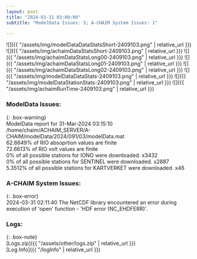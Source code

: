 ```yaml
---
layout: post
title: "2024-03-31 03:00:00"
subtitle: "ModelData Issues: 5; A-CHAIM System Issues: 1"

---
```


![]({{ "/assets/img/modelDataDataStatsShort-2409103.png" | relative_url }})
![]({{ "/assets/img/achaimDataStatsShort-2409103.png" | relative_url }})
![]({{ "/assets/img/achaimDataStatsLong00-2409103.png" | relative_url }})
![]({{ "/assets/img/achaimDataStatsLong01-2409103.png" | relative_url }})
![]({{ "/assets/img/achaimDataStatsLong02-2409103.png" | relative_url }})
![]({{ "/assets/img/modelDataDataStats-2409103.png" | relative_url }})
![]({{ "/assets/img/modelDataStationStats-2409103.png" | relative_url }})
![]({{ "/assets/img/achaimRunTime-2409103.png" | relative_url }})


### ModelData Issues:  
  
{: .box-warning}  
 ModelData report for 31-Mar-2024 03:15:10   
 /home/chaim/ACHAIM_SERVER/A-CHAIM/modelData/2024/091/03/modelData.mat   
 62.6649% of RIO absoprtion values are finite   
 72.6613% of RIO volt values are finite   
 0% of all possible stations for IONO were downloaded. x3432   
 0% of all possible stations for SENTINEL were downloaded. x2887   
 5.3512% of all possible stations for KARTVERKET were downloaded. x46   
  
### A-CHAIM System Issues:  
  
{: .box-error}  
2024-03-31 02:11:40 The NetCDF library encountered an error during execution of 'open' function - 'HDF error (NC_EHDFERR)'.  

### Logs:  
  
{: .box-note}  
[Logs.zip]({{ "/assets/other/logs.zip" | relative_url }})  
[Log Info]({{ "/logInfo" | relative_url }})  
